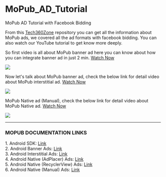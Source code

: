 # MoPub_AD_Tutorial
MoPub AD Tutorial with Facebook Bidding

From this <a href="https://www.youtube.com/tech360zone?sub_confirmation=1">Tech360Zone</a> repository you can get all the information about MoPub ads, we covered all the ad formats with facebook bidding. You can also watch our YouTube tutorial to get know more deeply.

So first video is all about MoPub banner ad here you can know about how you can integrate banner ad in just 2 min. <a href="https://www.youtube.com/watch?v=ceAGFBtgbnQ&ab_channel=Tech360Zone">Watch Now</a>

<a href="https://www.youtube.com/watch?v=ceAGFBtgbnQ&ab_channel=Tech360Zone">
<img src="https://i.ibb.co/b251W3y/thumbnail.png">
</a>

Now let's talk about MoPub banner ad, check the below link for detail video about MoPub interstitial ad. <a href="https://youtu.be/0Z7ho4rrmqA">Watch Now</a>

<a href="https://youtu.be/0Z7ho4rrmqA">
<img src="https://i.ibb.co/vQmRG8g/thumbnail-main.png">
</a>

MoPub Native ad (Manual), check the below link for detail video about MoPub Native ad. <a href="https://youtu.be/f-ovindFOZo">Watch Now</a>

<a href="https://youtu.be/f-ovindFOZo">
<img src="https://i.ibb.co/5n1QNz7/thumbnail.png">
</a>

---------------------------------------------------------------------------------------------

<h3>MOPUB DOCUMENTATION LINKS</h3>
1. Android SDK: <a href="https://developers.mopub.com/publishers/android/">Link</a></br>
2. Android Banner Ads: <a href="https://developers.mopub.com/publishers/android/banner/">Link</a></br>
3. Android Interstitial Ads: <a href="https://developers.mopub.com/publishers/android/interstitial/">Link</a></br>
4. Android Native (AdPlacer) Ads: <a href="https://developers.mopub.com/publishers/android/native-adplacer/">Link</a></br>
5. Android Native (RecyclerView) Ads: <a href="https://developers.mopub.com/publishers/android/native-recyclerview/">Link</a></br>
6. Android Native (Manual) Ads: <a href="https://developers.mopub.com/publishers/android/native-manual/">Link</a></br>
